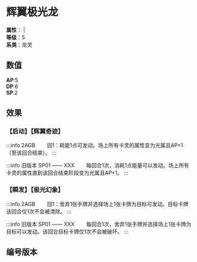 <script setup>
let list = [
    { number: "SP01-001", url: "/packs/SP01" },
    { number: "2AGB-001", url: "/packs/2AGB" },
    { number: "2AGB-001_异", url: "/packs/2AGB" }
]
</script>

# 辉翼极光龙

**属性**：<CardAttribute text="光" /> | <CardAttribute text="风" /><br>
**等级**：5<br>
**系类**：龙灵

## 数值

**AP**:5<br>
**DP**:6<br>
**SP**:2

## 效果

### 【启动】【辉翼奇迹】

:::info 2AGB
&emsp;&emsp;回1：耗能1点可发动。场上所有卡灵的属性变为光属且AP+1（至该回合结束）。
:::

:::info 旧版本 SP01 —— XXX
&emsp;&emsp;每回合1次，消耗1点能量可以发动。场上所有卡灵的属性直到该回合结束阶段变为光属且AP+1。
:::

### 【瞬发】【极光幻象】

:::info 2AGB
&emsp;&emsp;回1：舍弃1张手牌并选择场上1张卡牌为目标可发动。目标卡牌该回合仅1次不会被清除。
:::

:::info 旧版本 SP01 —— XXX
&emsp;&emsp;每回合1次，舍弃1张手牌并选择场上1张卡牌为目标可以发动。该回合目标卡牌仅1次不会被破坏。
:::

## 编号版本

<CardNumberBox :list="list"/>
